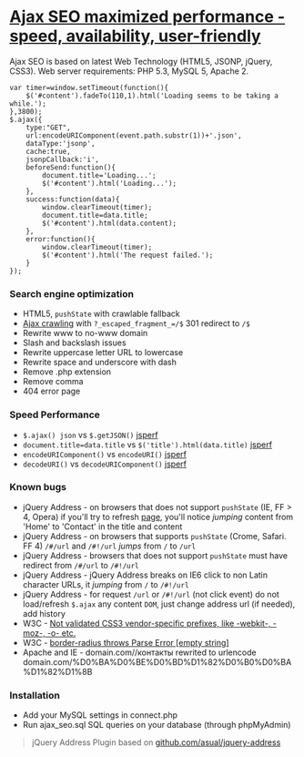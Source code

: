 # [Ajax SEO maximized performance - speed, availability, user-friendly](//lab.laukstein.com/jsonp-ajax-seo/)
Ajax SEO is based on latest Web Technology (HTML5, JSONP, jQuery, CSS3). Web server requirements: PHP 5.3, MySQL 5, Apache 2.
    
    
    var timer=window.setTimeout(function(){
        $('#content').fadeTo(110,1).html('Loading seems to be taking a while.');
    },3800);
    $.ajax({
        type:"GET",
        url:encodeURIComponent(event.path.substr(1))+'.json',
        dataType:'jsonp',
        cache:true,
        jsonpCallback:'i',
        beforeSend:function(){
            document.title='Loading...';
            $('#content').html('Loading...');
        },
        success:function(data){
            window.clearTimeout(timer);
            document.title=data.title;
            $('#content').html(data.content);
        },
        error:function(){
            window.clearTimeout(timer);
            $('#content').html('The request failed.');
        }
    });
    
    
### Search engine optimization

 -  HTML5, `pushState` with crawlable fallback
 -  [Ajax crawling](//code.google.com/web/ajaxcrawling/docs/getting-started.html) with `?_escaped_fragment_=/$` 301 redirect to `/$`
 -  Rewrite www to no-www domain
 -  Slash and backslash issues
 -  Rewrite uppercase letter URL to lowercase
 -  Rewrite space and underscore with dash
 -  Remove .php extension
 -  Remove comma
 -  404 error page


### Speed Performance

 -  `$.ajax() json` vs `$.getJSON()` [jsperf](//jsperf.com/getjson-vs-ajax-json)
 -  `document.title=data.title` vs `$('title').html(data.title)` [jsperf](//jsperf.com/rename-title)
 -  `encodeURIComponent()` vs `encodeURI()` [jsperf](//jsperf.com/encodeuri-vs-encodeuricomponent)
 -  `decodeURI()` vs `decodeURIComponent()` [jsperf](//jsperf.com/decodeuri-vs-decodeuricomponent)


### Known bugs

 -  jQuery Address - on browsers that does not support `pushState` (IE, FF > 4, Opera) if you'll try to refresh [page](//lab.laukstein.com/ajax-seo/#!/contact), you'll notice *jumping* content from 'Home' to 'Contact' in the title and content
 -  jQuery Address - on browsers that supports `pushState` (Crome, Safari. FF 4) `/#/url` and `/#!/url` *jumps* from `/` to `/url`
 -  jQuery Address - browsers that does not support `pushState` must have redirect from `/#/url` to `/#!/url`
 -  jQuery Address - jQuery Address breaks on IE6 click to non Latin character URLs, it *jumping* from `/` to `/#!/url`
 -  jQuery Address - for request `/url` or `/#!/url` (not click event) do not load/refresh `$.ajax` any content `DOM`, just change address url (if needed), add history
 -  W3C - [Not validated CSS3 vendor-specific prefixes, like -webkit-, -moz-, -o- etc.](//www.w3.org/Bugs/Public/show_bug.cgi?id=11989)
 -  W3C - [border-radius throws Parse Error [empty string]](//www.w3.org/Bugs/Public/show_bug.cgi?id=11975)
 -  Apache and IE - domain.com//контакты rewrited to urlencode domain.com/%D0%BA%D0%BE%D0%BD%D1%82%D0%B0%D0%BA%D1%82%D1%8B


### Installation

 -  Add your MySQL settings in connect.php
 -  Run ajax_seo.sql SQL queries on your database (through phpMyAdmin)


> jQuery Address Plugin based on [github.com/asual/jquery-address](//github.com/asual/jquery-address)
